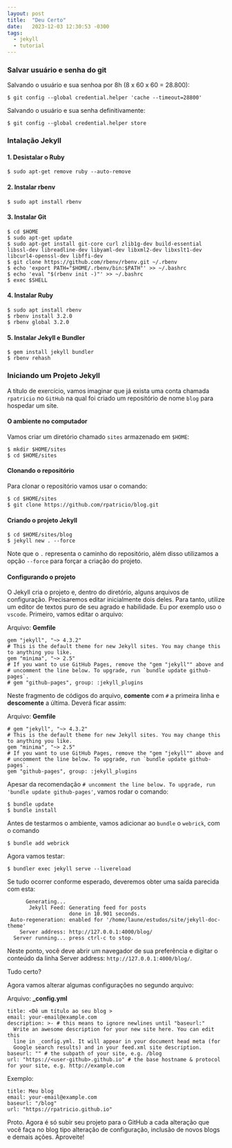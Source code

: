 ```yaml
---
layout: post
title:  "Deu Certo"
date:   2023-12-03 12:30:53 -0300
tags:
  - jekyll
  - tutorial
---
```

### Salvar usuário e senha do git <i class="fa fa-github" aria-hidden="true"></i>
Salvando o usuário e sua senhoa por 8h (8 x 60 x 60 = 28.800):
```shell
$ git config --global credential.helper 'cache --timeout=28800'
```
Salvando o usuário e sua senha definitivamente:
```shell
$ git config --global credential.helper store
```

### Intalação Jekyll <i class="fa fa-list" aria-hidden="true"></i>
#### 1. Desistalar o Ruby
```shell
$ sudo apt-get remove ruby --auto-remove
```
   
#### 2. Instalar rbenv
```shell
$ sudo apt install rbenv
```
   
#### 3. Instalar Git
```shell
$ cd $HOME
$ sudo apt-get update
$ sudo apt-get install git-core curl zlib1g-dev build-essential libssl-dev libreadline-dev libyaml-dev libxml2-dev libxslt1-dev libcurl4-openssl-dev libffi-dev
$ git clone https://github.com/rbenv/rbenv.git ~/.rbenv
$ echo 'export PATH="$HOME/.rbenv/bin:$PATH"' >> ~/.bashrc
$ echo 'eval "$(rbenv init -)"' >> ~/.bashrc
$ exec $SHELL
```

#### 4. Instalar Ruby
```shell
$ sudo apt install rbenv
$ rbenv install 3.2.0
$ rbenv global 3.2.0
```

#### 5. Instalar Jekyll e Bundler
```shell
$ gem install jekyll bundler
$ rbenv rehash
```

### Iniciando um Projeto Jekyll <i class="fa fa-rocket" aria-hidden="true"></i>

A título de exercício, vamos imaginar que já exista uma conta chamada `rpatricio` no `GitHub` 
na qual foi criado um repositório de nome `blog` para hospedar um site.

#### O ambiente no computador
Vamos criar um diretório chamado `sites` armazenado em `$HOME`:

```shell
$ mkdir $HOME/sites
$ cd $HOME/sites
```

#### Clonando o repositório
Para clonar o repositório vamos usar o comando:

```shell
$ cd $HOME/sites
$ git clone https://github.com/rpatricio/blog.git
```

#### Criando o projeto Jekyll
```shell
$ cd $HOME/sites/blog
$ jekyll new . --force
```

Note que o `.` representa o caminho do repositório, além disso utilizamos a opção `--force` 
para forçar a criação do projeto.

#### Configurando o projeto
O Jekyll cria o projeto e, dentro do diretório, alguns arquivos de configuração.
Precisaremos editar inicialmente dois deles. Para tanto, utilize um editor de textos puro
de seu agrado e habilidade. Eu por exemplo uso o `vscode`. Primeiro, vamos editar o arquivo:

Arquivo: **Gemfile**
```
gem "jekyll", "~> 4.3.2"
# This is the default theme for new Jekyll sites. You may change this to anything you like.
gem "minima", "~> 2.5"
# If you want to use GitHub Pages, remove the "gem "jekyll"" above and
# uncomment the line below. To upgrade, run `bundle update github-pages`.
# gem "github-pages", group: :jekyll_plugins
```
Neste fragmento de códigos do arquivo, **comente** com `#` a primeira linha e **descomente** a última. Deverá ficar assim:

Arquivo: **Gemfile**
```
# gem "jekyll", "~> 4.3.2"
# This is the default theme for new Jekyll sites. You may change this to anything you like.
gem "minima", "~> 2.5"
# If you want to use GitHub Pages, remove the "gem "jekyll"" above and
# uncomment the line below. To upgrade, run `bundle update github-pages`.
gem "github-pages", group: :jekyll_plugins
```
Apesar da recomendação `# uncomment the line below. To upgrade, run 'bundle update github-pages'`, vamos rodar o comando:
```shell
$ bundle update
$ bundle install
```
Antes de testarmos o ambiente, vamos adicionar ao `bundle` o `webrick`, com o comando
```shell
$ bundle add webrick
```
Agora vamos testar:
```shell
$ bundler exec jekyll serve --livereload
```
Se tudo ocorrer conforme esperado, deveremos obter uma saída parecida com esta:
```shell
      Generating... 
       Jekyll Feed: Generating feed for posts
                    done in 10.901 seconds.
 Auto-regeneration: enabled for '/home/laune/estudos/site/jekyll-doc-theme'
    Server address: http://127.0.0.1:4000/blog/
  Server running... press ctrl-c to stop.
  ```
Neste ponto, você deve abrir um navegador de sua preferência e digitar o conteúdo da linha
Server address: `http://127.0.0.1:4000/blog/`.

Tudo certo?

Agora vamos alterar algumas configurações no segundo arquivo:

Arquivo: **_config.yml**
```
title: <Dê um título ao seu blog >
email: your-email@example.com
description: >- # this means to ignore newlines until "baseurl:"
  Write an awesome description for your new site here. You can edit this
  line in _config.yml. It will appear in your document head meta (for
  Google search results) and in your feed.xml site description.
baseurl: "" # the subpath of your site, e.g. /blog
url: "https://<user-github>.github.io" # the base hostname & protocol for your site, e.g. http://example.com
```
Exemplo:
```
title: Meu blog
email: your-email@example.com
baseurl: "/blog"
url: "https://rpatricio.github.io"
```
Proto. Agora é só subir seu projeto para o GitHub a cada alteração que você faça no
blog tipo alteração de configuração, inclusão de novos blogs e demais ações. Aproveite!
